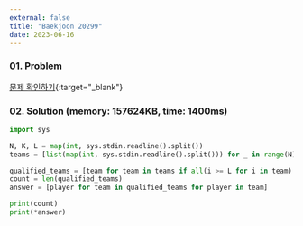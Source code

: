 ```yaml
---
external: false
title: "Baekjoon 20299"
date: 2023-06-16
---
```


### 01. Problem

[문제 확인하기](https://www.acmicpc.net/problem/20299){:target="_blank"}

### 02. Solution (memory: 157624KB, time: 1400ms)

```python
import sys

N, K, L = map(int, sys.stdin.readline().split())
teams = [list(map(int, sys.stdin.readline().split())) for _ in range(N)]

qualified_teams = [team for team in teams if all(i >= L for i in team) and sum(team) >= K]
count = len(qualified_teams)
answer = [player for team in qualified_teams for player in team]

print(count)
print(*answer)
```
